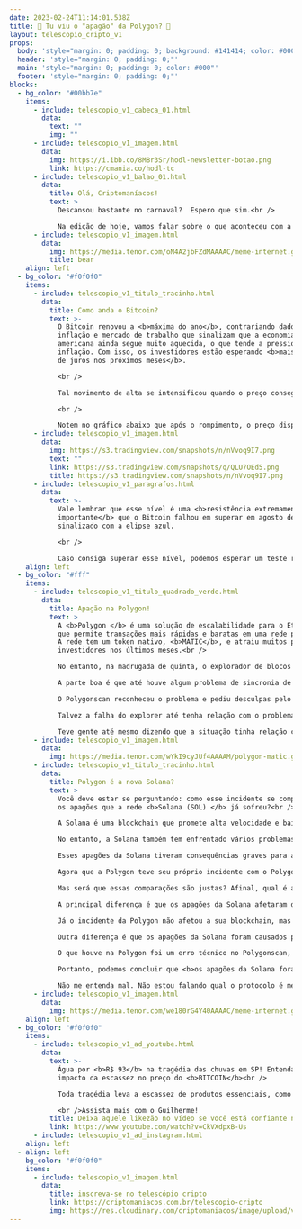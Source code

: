 ```yaml
---
date: 2023-02-24T11:14:01.538Z
title: 🚨 Tu viu o "apagão" da Polygon? 🚨
layout: telescopio_cripto_v1
props:
  body: 'style="margin: 0; padding: 0; background: #141414; color: #000"'
  header: 'style="margin: 0; padding: 0;"'
  main: 'style="margin: 0; padding: 0; color: #000"'
  footer: 'style="margin: 0; padding: 0;"'
blocks:
  - bg_color: "#00bb7e"
    items:
      - include: telescopio_v1_cabeca_01.html
        data:
          text: ""
          img: ""
      - include: telescopio_v1_imagem.html
        data:
          img: https://i.ibb.co/8M8r3Sr/hodl-newsletter-botao.png
          link: https://cmania.co/hodl-tc
      - include: telescopio_v1_balao_01.html
        data:
          title: Olá, Criptomaníacos!
          text: >
            Descansou bastante no carnaval?  Espero que sim.<br />

            Na edição de hoje, vamos falar sobre o que aconteceu com a <b> rede Polygon </b> na madrugada desta quinta-feira, quando muitos usuários ficaram assustados com a possibilidade de um  <b>apagão na blockchain </b>. Você foi um deles?<br />
      - include: telescopio_v1_imagem.html
        data:
          img: https://media.tenor.com/oN4A2jbFZdMAAAAC/meme-internet.gif
          title: bear
    align: left
  - bg_color: "#f0f0f0"
    items:
      - include: telescopio_v1_titulo_tracinho.html
        data:
          title: Como anda o Bitcoin?
          text: >-
            O Bitcoin renovou a <b>máxima do ano</b>, contrariando dados de
            inflação e mercado de trabalho que sinalizam que a economia
            americana ainda segue muito aquecida, o que tende a pressionar a
            inflação. Com isso, os investidores estão esperando <b>mais aumentos
            de juros nos próximos meses</b>. 

            <br />

            Tal movimento de alta se intensificou quando o preço conseguiu romper a resistência que monitoramos na última edição, a região dos <b>$22.300</b>, marcada no gráfico com a linha rosa. 

            <br />

            Notem no gráfico abaixo que após o rompimento, o preço disparou até o alvo que estávamos monitorando, sinalizado com a linha branca, na região dos <b>$25.226</b>.
      - include: telescopio_v1_imagem.html
        data:
          img: https://s3.tradingview.com/snapshots/n/nVvoq9I7.png
          text: ""
          link: https://s3.tradingview.com/snapshots/q/QLU7OEd5.png
          title: https://s3.tradingview.com/snapshots/n/nVvoq9I7.png
      - include: telescopio_v1_paragrafos.html
        data:
          text: >-
            Vale lembrar que esse nível é uma <b>resistência extremamente
            importante</b> que o Bitcoin falhou em superar em agosto de 2022,
            sinalizado com a elipse azul. 

            <br />

            Caso consiga superar esse nível, podemos esperar um teste rápido na região da média de 100p no gráfico semanal, atualmente nos <b>$27.800</b>. Por outro lado, enquanto o rompimento não acontecer, as probabilidades de correção são maiores, até as linhas amarelas em <b>$23.000, $21.500 e $20.500</b>.
    align: left
  - bg_color: "#fff"
    items:
      - include: telescopio_v1_titulo_quadrado_verde.html
        data:
          title: Apagão na Polygon!
          text: >
            A <b>Polygon </b> é uma solução de escalabilidade para o Ethereum,
            que permite transações mais rápidas e baratas em uma rede paralela.
            A rede tem um token nativo, <b>MATIC</b>, e atraiu muitos projetos e
            investidores nos últimos meses.<br />

            No entanto, na madrugada de quinta, o explorador de blocos <b>Polygonscan </b> ficou fora do ar por várias horas, impedindo que as pessoas pudessem verificar as transações e os saldos na rede. <br />Isso gerou um pânico generalizado nas redes sociais, com muitos especulando que a própria blockchain da Polygon havia sofrido um <b>ataque </b> ou uma <b>falha grave </b>.<br />

            A parte boa é que até houve algum problema de sincronia de blocos, mas <b>a rede Polygon não parou de funcionar em nenhum momento </b>. <br />O principal problema foi apenas no Polygonscan, que é um serviço externo que mostra as informações da blockchain. <b>As transações continuaram sendo processadas normalmente pela rede e os fundos dos usuários não foram afetados. </b><br />

            O Polygonscan reconheceu o problema e pediu desculpas pelo inconveniente. Eles disseram que foi um <b>erro técnico causado por uma atualização do software </b> e que já foi resolvido. A rede Polygon também se pronunciou e disse que está trabalhando para evitar que isso aconteça novamente.<br />

            Talvez a falha do explorer até tenha relação com o problema de sincronia temporário que a rede passou. Mas isso tudo é bem menos grave do que os FUDs de que a rede tinha paralisado por completo.<br />

            Teve gente até mesmo dizendo que a situação tinha relação com a demissão em massa feita pela Polygon nos últimos dias, o que não parece ser o caso.<br />
      - include: telescopio_v1_imagem.html
        data:
          img: https://media.tenor.com/wYkI9cyJUf4AAAAM/polygon-matic.gif
      - include: telescopio_v1_titulo_tracinho.html
        data:
          title: Polygon é a nova Solana?
          text: >
            Você deve estar se perguntando: como esse incidente se compara com
            os apagões que a rede <b>Solana (SOL) </b> já sofreu?<br />

            A Solana é uma blockchain que promete alta velocidade e baixo custo nas transações. Ela também ganhou muito destaque no mercado cripto, chegando a ser chamada de “<b>matadora do Ethereum</b>” por um bom tempo.<br />

            No entanto, a Solana também tem enfrentado vários problemas técnicos ao longo dos últimos meses. Em setembro de 2021, ela chegou a ficar fora do ar por mais de <b>16 horas </b>após um bug crítico que exigiu que os desenvolvedores <b>desligassem e religassem a blockchain</b>. <br />

            Esses apagões da Solana tiveram consequências graves para a sua reputação e para o seu preço. <br />Além disso, esses apagões da Solana geraram muita ironia e crítica nas redes sociais por parte dos usuários da Polygon. Eles zombaram da Solana por não ser capaz de manter sua rede funcionando sem problemas, e questionaram sua <b>segurança e descentralização </b>.<br />

            Agora que a Polygon teve seu próprio incidente com o Polygonscan, os usuários da Solana aproveitaram para devolver as provocações. Eles criticaram a Polygon por depender de um <b>serviço externo</b> para mostrar as informações da sua rede, e sugeriram que ela era inferior à Solana.<br />

            Mas será que essas comparações são justas? Afinal, qual é a diferença entre os apagões da Solana e o incidente da Polygon?<br />

            A principal diferença é que os apagões da Solana afetaram diretamente a sua blockchain, impedindo que as transações fossem validadas e confirmadas. Isso significa que <b>a rede Solana ficou realmente paralisada e inoperante por horas, várias vezes. </b><br />

            Já o incidente da Polygon não afetou a sua blockchain, mas <b>apenas o Polygonscan </b>, que é um serviço externo que mostra as informações da rede. Isso significa que a rede Polygon <b>continuou funcionando normalmente e processando as transações sem interrupção.</b><br />

            Outra diferença é que os apagões da Solana foram causados por <b>bugs críticos </b> na sua própria arquitetura e protocolo, que exigiram uma <b>intervenção dos desenvolvedores </b>para reiniciar a rede. <br />

            O que houve na Polygon foi um erro técnico no Polygonscan, que foi resolvido rapidamente pelo seu provedor. Isso <b>não compromete a segurança e a descentralização da Polygon </b>, já que ela usa uma rede paralela ao Ethereum para garantir sua validação.<br />

            Portanto, podemos concluir que <b>os apagões da Solana foram mais graves e impactantes </b>do que o incidente da Polygon. <br />

            Não me entenda mal. Não estou falando qual o protocolo é melhor, já que não é a intenção deste Telescópio . Mas no caso específico do apagão, não tem como passar pano para a Solana, né? Os da sua rede foram bem mais sérios.
      - include: telescopio_v1_imagem.html
        data:
          img: https://media.tenor.com/we180rG4Y40AAAAC/meme-internet.gif
    align: left
  - bg_color: "#f0f0f0"
    items:
      - include: telescopio_v1_ad_youtube.html
        data:
          text: >-
            Água por <b>R$ 93</b> na tragédia das chuvas em SP! Entenda o
            impacto da escassez no preço do <b>BITCOIN</b><br />

            Toda tragédia leva a escassez de produtos essenciais, como a água. A Lei da Oferta e Demanda faz com que o preço desses itens fique bem caro. Não demora a surgir os paladinos do senso comum para criticar comerciantes locais por "preço excessivo".

            <br />Assista mais com o Guilherme!
          title: Deixa aquele likezão no vídeo se você está confiante no BTC!
          link: https://www.youtube.com/watch?v=CkVXdpxB-Us
      - include: telescopio_v1_ad_instagram.html
    align: left
  - align: left
    bg_color: "#f0f0f0"
    items:
      - include: telescopio_v1_imagem.html
        data:
          title: inscreva-se no telescópio cripto
          link: https://criptomaniacos.com.br/telescopio-cripto
          img: https://res.cloudinary.com/criptomaniacos/image/upload/v1662133224/telescopio/inscreva-se-telescopio.png
---
```

